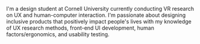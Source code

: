 I'm a design student at Cornell University currently conducting VR research on UX and human-computer interaction. I'm passionate about designing inclusive products that positively impact people's lives with my knowledge of UX research methods, front-end UI development, human factors/ergonomics, and usability testing.

<!--
**nicholasehe/nicholasehe** is a ✨ _special_ ✨ repository because its `README.md` (this file) appears on your GitHub profile.

Here are some ideas to get you started:

- 🔭 I’m currently working on ...
- 🌱 I’m currently learning ...
- 👯 I’m looking to collaborate on ...
- 🤔 I’m looking for help with ...
- 💬 Ask me about ...
- 📫 How to reach me: ...
- 😄 Pronouns: ...
- ⚡ Fun fact: ...
-->
